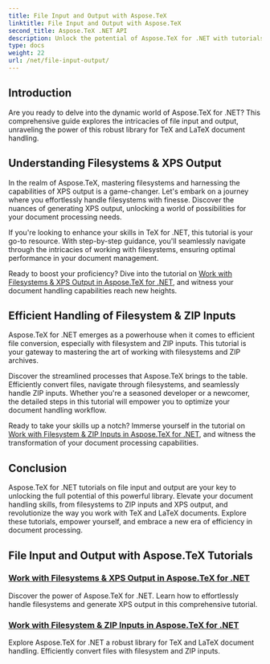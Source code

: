 ```yaml
---
title: File Input and Output with Aspose.TeX
linktitle: File Input and Output with Aspose.TeX
second_title: Aspose.TeX .NET API
description: Unlock the potential of Aspose.TeX for .NET with tutorials on file input and output. Master filesystem handling, ZIP inputs, and XPS output effortlessly.
type: docs
weight: 22
url: /net/file-input-output/
---
```

## Introduction

Are you ready to delve into the dynamic world of Aspose.TeX for .NET? This comprehensive guide explores the intricacies of file input and output, unraveling the power of this robust library for TeX and LaTeX document handling.

## Understanding Filesystems & XPS Output
In the realm of Aspose.TeX, mastering filesystems and harnessing the capabilities of XPS output is a game-changer. Let's embark on a journey where you effortlessly handle filesystems with finesse. Discover the nuances of generating XPS output, unlocking a world of possibilities for your document processing needs.

If you're looking to enhance your skills in TeX for .NET, this tutorial is your go-to resource. With step-by-step guidance, you'll seamlessly navigate through the intricacies of working with filesystems, ensuring optimal performance in your document management.

Ready to boost your proficiency? Dive into the tutorial on [Work with Filesystems & XPS Output in Aspose.TeX for .NET](./filesystem-input-xps-output/), and witness your document handling capabilities reach new heights.

## Efficient Handling of Filesystem & ZIP Inputs
Aspose.TeX for .NET emerges as a powerhouse when it comes to efficient file conversion, especially with filesystem and ZIP inputs. This tutorial is your gateway to mastering the art of working with filesystems and ZIP archives.

Discover the streamlined processes that Aspose.TeX brings to the table. Efficiently convert files, navigate through filesystems, and seamlessly handle ZIP inputs. Whether you're a seasoned developer or a newcomer, the detailed steps in this tutorial will empower you to optimize your document handling workflow.

Ready to take your skills up a notch? Immerse yourself in the tutorial on [Work with Filesystem & ZIP Inputs in Aspose.TeX for .NET](./required-inputs-from-filesystem-and-zip/), and witness the transformation of your document processing capabilities.

## Conclusion
Aspose.TeX for .NET tutorials on file input and output are your key to unlocking the full potential of this powerful library. Elevate your document handling skills, from filesystems to ZIP inputs and XPS output, and revolutionize the way you work with TeX and LaTeX documents. Explore these tutorials, empower yourself, and embrace a new era of efficiency in document processing.
## File Input and Output with Aspose.TeX Tutorials
### [Work with Filesystems & XPS Output in Aspose.TeX for .NET](./filesystem-input-xps-output/)
Discover the power of Aspose.TeX for .NET. Learn how to effortlessly handle filesystems and generate XPS output in this comprehensive tutorial.
### [Work with Filesystem & ZIP Inputs in Aspose.TeX for .NET](./required-inputs-from-filesystem-and-zip/)
Explore Aspose.TeX for .NET a robust library for TeX and LaTeX document handling. Efficiently convert files with filesystem and ZIP inputs.